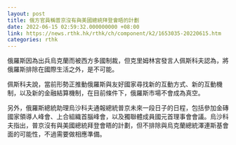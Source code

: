 ```yaml
---
layout: post
title: 俄方官員稱普京沒有與美國總統拜登會晤的計劃
date: 2022-06-15 02:59:32.000000000 +08:00
link: https://news.rthk.hk/rthk/ch/component/k2/1653035-20220615.htm
categories: rthk
---
```


俄羅斯因為出兵烏克蘭而被西方多國制裁，但克里姆林宮發言人佩斯科夫認為，將俄羅斯排除在國際生活之外，是不可能。

佩斯科夫說，當前形勢正推動俄羅斯與友好國家尋找新的互動方式、新的互動機制，以及新的金融結算機制，在目前條件下，俄羅斯市場不會成為真空。

另外，俄羅斯總統助理烏沙科夫通報總統普京未來一段日子的日程，包括參加金磚國家領導人峰會、上合組織首腦峰會，以及獨聯體成員國元首理事會會議。烏沙科夫指出，普京沒有與美國總統拜登會晤的計劃，但不排除與烏克蘭總統澤連斯基會面的可能性，不過需要做相應準備。
